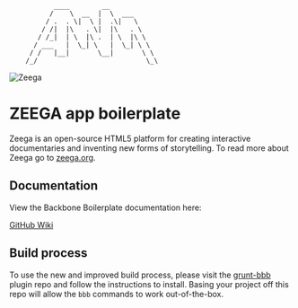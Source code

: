                ____        __
              /    \  __  |  \  ___
             / .  . \|  \ |  .\|   \
            / /|  |\   . \|  |\   . \
           / /_|  | \  |\ .  | \  |\ \
          / ___   |  \_| \   |  \_| \ \
         / /   |__|       \__|       \ \
        /_/                           \_\

![Zeega](https://raw.github.com/Zeega/Zeega-Core/master/web/images/zeega-logo-large.png)
# ZEEGA app boilerplate

Zeega is an open-source HTML5 platform for creating interactive documentaries and inventing new forms of storytelling. To read more about Zeega go to [zeega.org](http://zeega.org).

## Documentation ##

View the Backbone Boilerplate documentation here:

[GitHub Wiki](https://github.com/tbranyen/backbone-boilerplate/wiki)

## Build process ##

To use the new and improved build process, please visit the 
[grunt-bbb](https://github.com/backbone-boilerplate/grunt-bbb)
plugin repo and follow the instructions to install.  Basing your project off
this repo will allow the `bbb` commands to work out-of-the-box.
